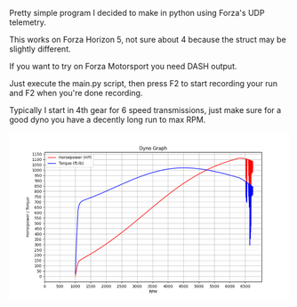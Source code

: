 Pretty simple program I decided to make in python using Forza's UDP telemetry.

This works on Forza Horizon 5, not sure about 4 because the struct may be slightly different.

If you want to try on Forza Motorsport you need DASH output.

Just execute the main.py script, then press F2 to start recording your run and F2 when you're done recording.

Typically I start in 4th gear for 6 speed transmissions, just make sure for a good dyno you have a decently long run to max RPM.

![Alt text](https://github.com/e-Thug/Forza-Dyno/blob/main/Screenshot%202025-01-21%20184158.png)
